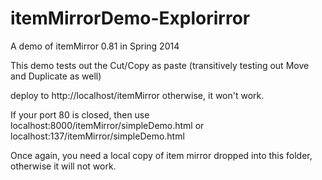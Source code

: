 itemMirrorDemo-Explorirror 
==========================

A demo of itemMirror 0.81 in Spring 2014

This demo tests out the Cut/Copy as paste (transitively testing out Move and Duplicate as well)

deploy to http://localhost/itemMirror
otherwise, it won't work.

If your port 80 is closed,
then use localhost:8000/itemMirror/simpleDemo.html or localhost:137/itemMirror/simpleDemo.html

Once again, you need a local copy of item mirror dropped into this folder, otherwise it will not work.
